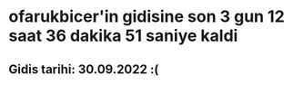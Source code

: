 # ofarukbicer'in gidisine son 3 gun 12 saat 36 dakika 51 saniye kaldi

## Gidis tarihi: 30.09.2022 :(